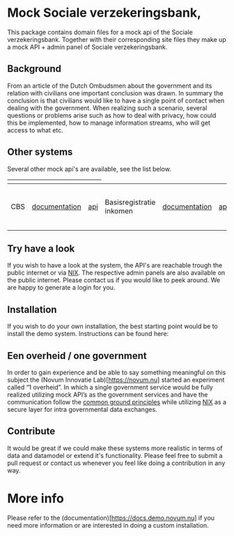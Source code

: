 # Mock Sociale verzekeringsbank, 
This package contains domain files for a mock api of the Sociale verzekeringsbank. Together with their corresponding site files 
they make up a mock API  + admin panel of Sociale verzekeringsbank.

## Background
From an article of the Dutch Ombudsmen about the government and its relation with civilians one important conclusion was 
drawn. In summary the conclusion is that civilians would like to have a single point of contact when dealing with the 
government. When realizing such a scenario, several questions or problems arise such as how to deal with privacy, how 
could this be implemented, how to manage information streams, who will get access to what etc.

## Other systems
Several other mock api's are available, see the list below.
<table>
    <thead>
        <tr>
            <th></th>
            <th></th>
            <th></th>
        </tr>
    </thead>
    <tbody>
        <tr>
<td>CBS</td>
<td><a href="https://api.cbs.demo.novum.nu">documentation</a></td>
<td><a href="https://api.cbs.demo.novum.nu">api</a>
<td>Basisregistratie inkomen</td>
<td><a href="https://api.belastingdienst.demo.novum.nu">documentation</a></td>
<td><a href="https://api.belastingdienst.demo.novum.nu">api</a>
<td>Digid</td>
<td><a href="https://api.digid.demo.novum.nu">documentation</a></td>
<td><a href="https://api.digid.demo.novum.nu">api</a>
<td>Sociale verzekeringsbank</td>
<td><a href="https://api.svb.demo.novum.nu">documentation</a></td>
<td><a href="https://api.svb.demo.novum.nu">api</a>
<td>UWV</td>
<td><a href="https://api.uwv.demo.novum.nu">documentation</a></td>
<td><a href="https://api.uwv.demo.novum.nu">api</a>
<td>Basisregistratie persoonsgegevens</td>
<td><a href="https://api.gemeente.demo.novum.nu">documentation</a></td>
<td><a href="https://api.gemeente.demo.novum.nu">api</a>
<td>Centraal justitieel incassobureau</td>
<td><a href="https://api.cjib.demo.novum.nu">documentation</a></td>
<td><a href="https://api.cjib.demo.novum.nu">api</a>
<td>Een overheid</td>
<td><a href="https://api.overheid.demo.novum.nu">documentation</a></td>
<td><a href="https://api.overheid.demo.novum.nu">api</a>
<td>Dit endpoint simuleert de burger</td>
<td><a href="https://api.burger.demo.novum.nu">documentation</a></td>
<td><a href="https://api.burger.demo.novum.nu">api</a>
<td>Justitie en veiligheid</td>
<td><a href="https://api.justitie.demo.novum.nu">documentation</a></td>
<td><a href="https://api.justitie.demo.novum.nu">api</a>
    </tbody>
    
</table>

## Try have a look
If you wish to have a look at the system, the API's are reachable trough the public internet or via 
[NlX](https://directory.demo.nlx.io/). The respective admin panels are also available on the public internet. Please 
contact us if you would like to peek around. We are happy to generate a login for you.

## Installation
If you wish to do your own installation, the best starting point would be to install the demo system. Instructions can 
be found here: 

## Een overheid / one government
In order to gain experience and be able to say something meaningful on this subject the (Novum Innovatie Lab)[https://novum.nu] started an 
experiment called “1 overheid”. In which a single government service would be fully realized utilizing mock API’s as the 
government services and have the communication follow the 
[common ground principles](https://commonground.nl/file/download/54476935/Common%20Ground%20Infographic.pdf) while 
utilizing [NlX](https://nlx.io/) as a secure layer for intra governmental data exchanges.  

## Contribute
It would be great if we could make these systems more realistic in terms of data and datamodel or extend it's 
functionality. Please feel free to submit a pull request or contact us whenever you feel like doing a contribution in 
any way.
    
# More info
Please refer to the (documentation)[https://docs.demo.novum.nu] if you need more information or are interested in doing a custom installation.
